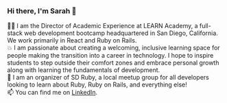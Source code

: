 ### Hi there, I'm Sarah 👋
👩‍💻 I am the Director of Academic Experience at LEARN Academy, a full-stack web development bootcamp headquartered in San Diego, California. We work primarily in React and Ruby on Rails.  
💥 I am passionate about creating a welcoming, inclusive learning space for people making the transition into a career in technology. I hope to inspire students to step outside their comfort zones and embrace personal growth along with learning the fundamentals of development.  
👥 I am an organizer of SD Ruby, a local meetup group for all developers looking to learn about Ruby, Ruby on Rails, and everything else!  
📫 You can find me on [LinkedIn](https://www.linkedin.com/in/sarah-proctor-sd/).


<!--
- 🔭 I’m currently working on ...
- 🌱 I’m currently learning ...
- 👯 I’m looking to collaborate on ...
- 🤔 I’m looking for help with ...
- 💬 Ask me about ...
- 📫 How to reach me: ...
- 😄 Pronouns: ...
- ⚡ Fun fact: ...
-->
